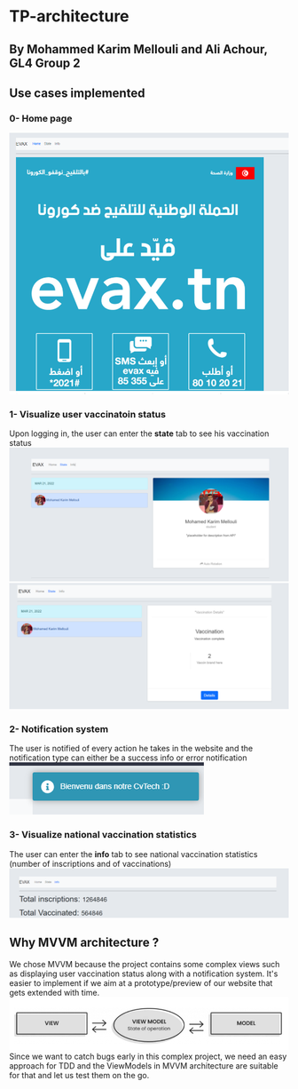 # TP-architecture

## By Mohammed Karim Mellouli and Ali Achour, GL4 Group 2

## Use cases implemented
### 0- Home page
  ![alt text](https://github.com/medbensalah/TP-architecture/blob/main/image4.png?raw=true)
### 1- Visualize user vaccinatoin status
  Upon logging in, the user can enter the **state** tab to see his vaccination status
  ![alt text](https://github.com/Smooth98/TP-architecture-/blob/master/image0.PNG?raw=true)
  ![alt text](https://github.com/Smooth98/TP-architecture-/blob/master/image1.PNG?raw=true)
### 2- Notification system
  The user is notified of every action he takes in the website and the notification type can either be a success info or error notification
![alt text](https://github.com/Smooth98/TP-architecture-/blob/master/image2.png?raw=true)
### 3- Visualize national vaccination statistics
The user can enter the **info** tab to see national vaccination statistics (number of inscriptions and of vaccinations)
![alt text](https://github.com/medbensalah/TP-architecture/blob/main/image3.png?raw=true)
## Why MVVM architecture ?
We chose MVVM because the project contains some complex views such as displaying user vaccination status along with a notification system.
It's easier to implement if we aim at a prototype/preview of our website that gets extended with time.
![alt text](https://github.com/medbensalah/TP-architecture/blob/main/image6.png?raw=true)
Since we want to catch bugs early in this complex project, we need an easy approach for TDD and the ViewModels in MVVM architecture are suitable for that and let us test them on the go.

